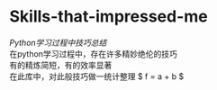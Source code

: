 # Skills-that-impressed-me
*Python学习过程中技巧总结*  
在python学习过程中，存在许多精妙绝伦的技巧  
有的精炼简短，有的效率显著  
在此库中，对此般技巧做一统计整理
$ f = a + b $

